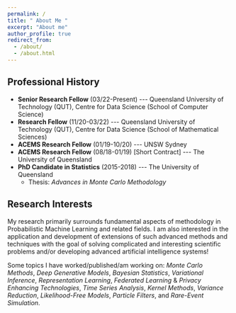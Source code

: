 ```yaml
---
permalink: /
title: " About Me "
excerpt: "About me"
author_profile: true
redirect_from: 
  - /about/
  - /about.html
---
```


## Professional History

* **Senior Research Fellow** (03/22-Present) --- Queensland University of Technology (QUT), Centre for Data Science (School of Computer Science)
* **Research Fellow** (11/20-03/22) --- Queensland University of Technology (QUT), Centre for Data Science (School of Mathematical Sciences)
* **ACEMS Research Fellow** (01/19-10/20) --- UNSW Sydney
* **ACEMS Research Fellow** (08/18-01/19) [Short Contract] --- The University of Queensland
* **PhD Candidate in Statistics** (2015-2018) --- The University of Queensland
  * Thesis: *Advances in Monte Carlo Methodology*


## Research Interests
My research primarily surrounds fundamental aspects of methodology in Probabilistic Machine Learning and related fields. I am also interested in the application and development of extensions of such advanced methods and techniques with the goal of solving complicated and interesting scientific problems and/or developing advanced artificial intelligence systems!

Some topics I have worked/published/am working on: *Monte Carlo Methods*, *Deep Generative Models*, *Bayesian Statistics*, *Variational Inference*, *Representation Learning*, *Federated Learning* & *Privacy Enhancing Technologies*, *Time Series Analysis*, *Kernel Methods*, *Variance Reduction*, *Likelihood-Free Models*, *Particle Filters*, and *Rare-Event Simulation*.